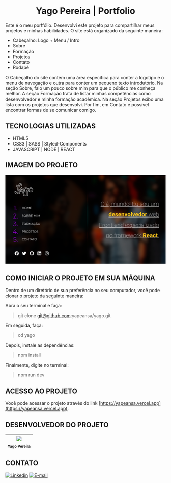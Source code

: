 <div align="center">

# Yago Pereira | Portfolio

</div>

Este é o meu portfólio. Desenvolvi este projeto para compartilhar meus projetos e minhas habilidades.
O site está organizado da seguinte maneira:

- Cabeçalho: Logo + Menu / Intro
- Sobre
- Formação
- Projetos
- Contato
- Rodapé

O Cabeçalho do site contém uma área específica para conter a logotipo e o menu de navegação e outra para conter um pequeno texto introdutório.
Na seção Sobre, falo um pouco sobre mim para que o público me conheça melhor. A seção Formação trata de listar minhas competências como desenvolvedor e minha formação acadêmica. Na seção Projetos exibo uma lista com os projetos que desenvolvi. Por fim, em Contato é possível encontrar formas de se comunicar comigo.

## TECNOLOGIAS UTILIZADAS

- HTML5
- CSS3 | SASS | Styled-Components
- JAVASCRIPT | NODE | REACT

## IMAGEM DO PROJETO

![PORTFOLIO](src/assets/images/preview.png)

## COMO INICIAR O PROJETO EM SUA MÁQUINA

Dentro de um diretório de sua preferência no seu computador, você pode clonar o projeto da seguinte maneira:

Abra o seu terminal e faça:
> git clone git@github.com:yapeansa/yago.git

Em seguida, faça:
> cd yago

Depois, instale as dependências:
> npm install

Finalmente, digite no terminal:
> npm run dev

## ACESSO AO PROJETO

Você pode acessar o projeto através do link [https://yapeansa.vercel.app](https://yapeansa.vercel.app).

## DESENVOLVEDOR DO PROJETO

| [<img loading="yapeansa" src="https://avatars.githubusercontent.com/yapeansa" width="115" /><br /><sub>Yago Pereira</sub>]() |
| :---: |   

## CONTATO

[![Linkedin](https://img.shields.io/badge/linkedin-%230077B5.svg?style=for-the-badge&logo=linkedin&logoColor=white)](https://www.linkedin.com/in/yapeansa)
[![E-mail](https://img.shields.io/badge/Gmail-D14836?style=for-the-badge&logo=gmail&logoColor=white)](mailto:yago.pereira@estudante.ufjf.br)
